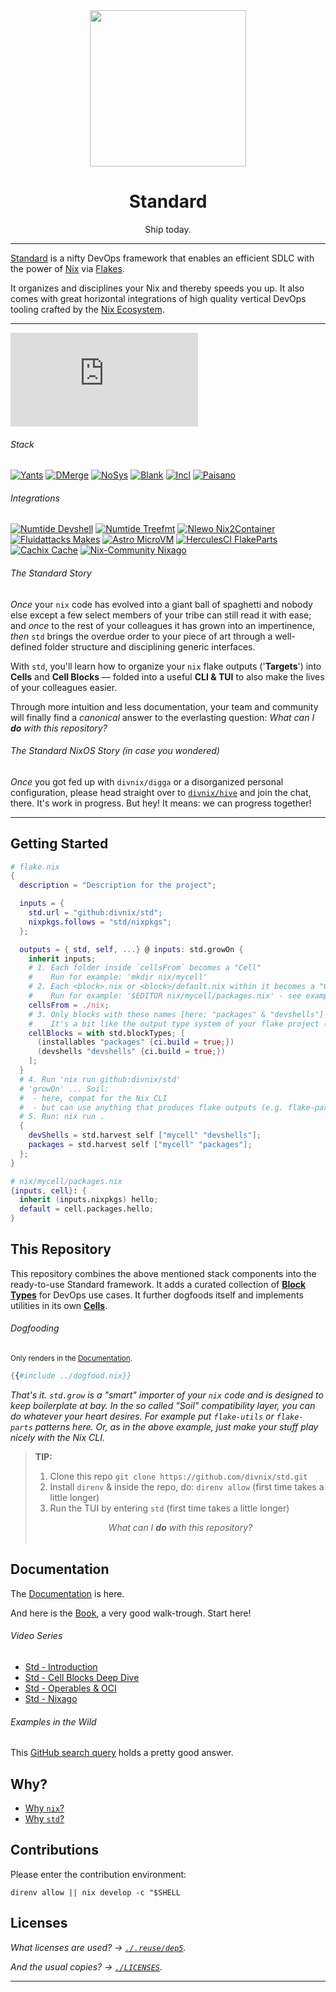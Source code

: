 <!--
SPDX-FileCopyrightText: 2022 The Standard Authors
SPDX-FileCopyrightText: 2022 Kevin Amado <kamadorueda@gmail.com>

SPDX-License-Identifier: Unlicense
-->

<div align="center">
  <img src="https://github.com/divnix/std/raw/main/artwork/logo.png" width="250" />
  <h1>Standard</h1>
  <p>Ship today.</span>
</div>

<!--
_By [Kevin Amado](https://github.com/kamadorueda),
with contributions from [David Arnold](https://github.com/blaggacao),
[Timothy DeHerrera](https://github.com/nrdxp)
and many more amazing people (see end of file for a full list)._
-->

---

[Standard][std] is a nifty DevOps framework that
enables an efficient SDLC with the power of [Nix][nix] via [Flakes][nix-flakes].

It organizes and disciplines your Nix and thereby speeds you up.
It also comes with great horizontal integrations of high
quality vertical DevOps tooling crafted by the [Nix Ecosystem][ecosystem].

---

[![Support room on Matrix](https://img.shields.io/matrix/std-nix:matrix.org?server_fqdn=matrix.org&style=for-the-badge)](https://matrix.to/#/#std-nix:matrix.org)

###### Stack

[![Yants](https://img.shields.io/badge/DivNix-Yants-green?style=for-the-badge&logo=NixOS)](https://github.com/divnix/yants)
[![DMerge](https://img.shields.io/badge/DivNix-DMerge-yellow?style=for-the-badge&logo=NixOS)](https://github.com/divnix/data-merge)
[![NoSys](https://img.shields.io/badge/DivNix-NoSys-orange?style=for-the-badge&logo=NixOS)](https://github.com/divnix/nosys)
[![Blank](https://img.shields.io/badge/DivNix-Blank-grey?style=for-the-badge&logo=NixOS)](https://github.com/divnix/blank)
[![Incl](https://img.shields.io/badge/DivNix-Incl-blue?style=for-the-badge&logo=NixOS)](https://github.com/divnix/incl)
[![Paisano](https://img.shields.io/badge/DivNix-Paisano-red?style=for-the-badge&logo=NixOS)](https://github.com/divnix/paisano)

###### Integrations

[![Numtide Devshell](https://img.shields.io/badge/Numtide-Devshell-yellowgreen?style=for-the-badge&logo=NixOS)](https://github.com/numtide/devshell)
[![Numtide Treefmt](https://img.shields.io/badge/Numtide-Treefmt-yellow?style=for-the-badge&logo=NixOS)](https://github.com/numtide/treefmt)
[![Nlewo Nix2Container](https://img.shields.io/badge/Nlewo-Nix2Container-blue?style=for-the-badge&logo=NixOS)](https://github.com/nlewo/nix2container)
[![Fluidattacks Makes](https://img.shields.io/badge/Fluidattacks-Makes-blue?style=for-the-badge&logo=NixOS)](https://github.com/fluidattacks/makes)
[![Astro MicroVM](https://img.shields.io/badge/Astro-MicroVM-blue?style=for-the-badge&logo=NixOS)](https://github.com/astro/microvm.nix)
[![HerculesCI FlakeParts](https://img.shields.io/badge/HerculesCI-FlakeParts-lightgrey?style=for-the-badge&logo=NixOS)](https://github.com/hercules-ci/flake-parts)
[![Cachix Cache](https://img.shields.io/badge/Cachix-Cache-blue?style=for-the-badge&logo=NixOS)](https://github.com/cachix)
[![Nix-Community Nixago](https://img.shields.io/badge/NixCommunity-Nixago-yellow?style=for-the-badge&logo=NixOS)](https://github.com/nix-community/nixago)

###### The Standard Story

_Once_ your `nix` code has evolved into a giant
ball of spaghetti and nobody else except a few
select members of your tribe can still read it
with ease; and _once_ to the rest of your colleagues
it has grown into an impertinence, _then_ `std`
brings the overdue order to your piece of art
through a well-defined folder structure and
disciplining generic interfaces.

With `std`, you'll learn how to organize your `nix`
flake outputs ('**Targets**') into **Cells** and
**Cell Blocks** &mdash; folded into a useful
**CLI & TUI** to also make the lives of your
colleagues easier.

Through more intuition and less documentation,
your team and community will finally find a
_canonical_ answer to the everlasting question:
_What can I **do** with this repository?_

###### The Standard NixOS Story (in case you wondered)

_Once_ you got fed up with `divnix/digga`
or a disorganized personal configuration,
please head straight over to [`divnix/hive`][hive]
and join the chat, there. It's work in progress.
But hey! It means: we can progress together!

---

## Getting Started

```nix
# flake.nix
{
  description = "Description for the project";

  inputs = {
    std.url = "github:divnix/std";
    nixpkgs.follows = "std/nixpkgs";
  };

  outputs = { std, self, ...} @ inputs: std.growOn {
    inherit inputs;
    # 1. Each folder inside `cellsFrom` becomes a "Cell"
    #    Run for example: 'mkdir nix/mycell'
    # 2. Each <block>.nix or <block>/default.nix within it becomes a "Cell Block"
    #    Run for example: '$EDITOR nix/mycell/packages.nix' - see example content below
    cellsFrom = ./nix;
    # 3. Only blocks with these names [here: "packages" & "devshells"] are picked up by Standard
    #    It's a bit like the output type system of your flake project (hint: CLI & TUI!!)
    cellBlocks = with std.blockTypes; [
      (installables "packages" {ci.build = true;})
      (devshells "devshells" {ci.build = true;})
    ];
  }
  # 4. Run 'nix run github:divnix/std'
  # 'growOn' ... Soil:
  #  - here, compat for the Nix CLI
  #  - but can use anything that produces flake outputs (e.g. flake-parts or flake-utils)
  # 5. Run: nix run .
  {
    devShells = std.harvest self ["mycell" "devshells"];
    packages = std.harvest self ["mycell" "packages"];
  };
}

# nix/mycell/packages.nix
{inputs, cell}: {
  inherit (inputs.nixpkgs) hello;
  default = cell.packages.hello;
}
```

## This Repository

This repository combines the above mentioned stack components into the ready-to-use Standard framework.
It adds a curated collection of [**Block Types**][blocktypes] for DevOps use cases.
It further dogfoods itself and implements utilities in its own [**Cells**][cells].

###### Dogfooding

<sub>Only renders in the [Documentation][documentation].</sub>

```nix
{{#include ../dogfood.nix}}
```

_That's it. `std.grow` is a "smart" importer of your `nix` code and is designed to keep boilerplate at bay. In the so called "Soil" compatibility layer, you can do whatever your heart desires. For example put `flake-utils` or `flake-parts` patterns here. Or, as in the above example, just make your stuff play nicely with the Nix CLI._

> **TIP:**
>
> 1. Clone this repo `git clone https://github.com/divnix/std.git`
> 2. Install `direnv` & inside the repo, do: `direnv allow` (first time takes a little longer)
> 3. Run the TUI by entering `std` (first time takes a little longer)
>
> <center><i>What can I <b>do</b> with this repository?</i></center>
> &emsp;

## Documentation

The [Documentation][documentation] is here.

And here is the [Book][book], a very good walk-trough. Start here!

###### Video Series

- [Std - Introduction](https://www.loom.com/share/cf9d5d1a10514d65bf6b8287f7ddc7d6)
- [Std - Cell Blocks Deep Dive](https://www.loom.com/share/04fa1d578fd044059b02c9c052d87b77)
- [Std - Operables & OCI](https://www.loom.com/share/27d91aa1eac24bcaaaed18ea6d6d03ca)
- [Std - Nixago](https://www.loom.com/share/5c1badd77ab641d3b8e256ddbba69042)

###### Examples in the Wild

This [GitHub search query](https://github.com/search?p=7&q=%22divnix%2Fstd%22+filename%3Aflake.nix&type=Code) holds a pretty good answer.

## Why?

- [Why `nix`?][why-nix]
- [Why `std`?][why-std]

## Contributions

Please enter the contribution environment:

```console
direnv allow || nix develop -c "$SHELL
```

## Licenses

_What licenses are used? &rarr; [`./.reuse/dep5`][licensing]._

_And the usual copies? &rarr; [`./LICENSES`][licenses]._

---

[cells]: https://github.com/divnix/std/tree/main/cells
[documentation]: https://std.divnix.com
[book]: https://jmgilman.github.io/std-book/
[licensing]: https://github.com/divnix/std/blob/main/.reuse/dep5
[licenses]: https://github.com/divnix/std/tree/main/LICENSES
[blocktypes]: https://github.com/divnix/std/blob/main/src/blocktypes.nix
[nix-flakes]: https://nixos.wiki/wiki/Flakes
[nix]: https://nixos.org/manual/nix/unstable
[std]: https://github.com/divnix/std
[why-std]: https://std.divnix.com/explain/why-std.html
[why-nix]: https://std.divnix.com/explain/why-nix.html
[ecosystem]: https://discourse.nixos.org
[hive]: https://github.com/divnix/hive
